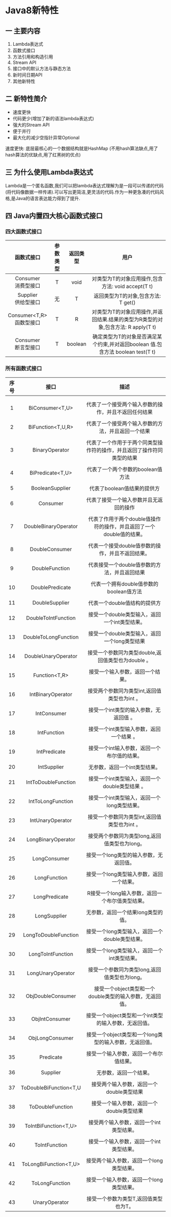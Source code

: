 
# Java8新特性 #

## 一 主要内容 ##

1. Lambda表达式
2. 函数式接口
3. 方法引用和构造引用
4. Stream API
5. 接口中的默认方法与静态方法
6. 新时间日期API
7. 其他新特性

## 二 新特性简介 ##

- 	速度更快
- 	代码更少(增加了新的语法lambda表达式) 
- 	强大的Stream API
- 	便于并行
- 	最大化的减少空指针异常Optional


速度更快:  底层最核心的一个数据结构就是HashMap
(不用hash算法缺点,用了hash算法的优缺点,用了红黑树的优点)



## 三 为什么使用Lambda表达式 ##

  Lambda是一个匿名函数,我们可以把lambda表达式理解为是一段可以传递的代码(将代码像数据一样传递).可以写出更简洁,更灵活的代码.作为一种更急凑的代码风格,是Java的语言表达能力得到了提升.


## 四 Java内置四大核心函数式接口 ##



### 四大函数式接口 ###

| 函数式接口                  | 参数类型 | 返回类型   |  用户  
| :----: | :---: | :---: | :---:
| Consumer<T><br>消费型接口  |   T     | void   |对类型为T的对象应用操作,包含方法: void accept(T t)
| Supplier<T><br>供给型接口   |    无   |    T    |返回类型为T的对象,包含方法: T get() 
| Consumer<T,R><br>函数型接口  |    T    |   R    | 对类型为T的对象应用操作,并返回结果.结果的类型为R类型的对象,包含方法: R apply(T t) 
| Consumer<T><br>断言型接口    |    T   |boolean |  确定类型为T的对象是否满足某个约束,并对返回boolean 值.包含方法 boolean test(T t)  


### 所有函数式接口 ###
| 序号   | 接口 | 描述
| :----: | :---: | :---: 
|  || 
|  || 
|  1  |BiConsumer<T,U>|  代表了一个接受两个输入参数的操作，并且不返回任何结果 
|  || 
|  2	| BiFunction<T,U,R>     |    代表了一个接受两个输入参数的方法，并且返回一个结果 
|  || 
|  3	| BinaryOperator<T>     |    代表了一个作用于于两个同类型操作符的操作，并且返回了操作符同类型的结果
|  || 
|  4	| BiPredicate<T,U>      |   代表了一个两个参数的boolean值方法
|  || 
|  5	| BooleanSupplier       |   代表了boolean值结果的提供方
|  || 
|  6	| Consumer<T>           |  代表了接受一个输入参数并且无返回的操作
|  || 
|  7	| DoubleBinaryOperator  |   代表了作用于两个double值操作符的操作，并且返回了一个double值的结果。
|   || 
|  8	| DoubleConsumer        |  代表一个接受double值参数的操作，并且不返回结果。
|  || 
|  9	| DoubleFunction<R>     |    代表接受一个double值参数的方法，并且返回结果
|  || 
|  10	| DoublePredicate       |  代表一个拥有double值参数的boolean值方法
|  || 
|  11	| DoubleSupplier        | 代表一个double值结构的提供方
|  || 
|  12	| DoubleToIntFunction   |       接受一个double类型输入，返回一个int类型结果。
|  || 
|  13	| DoubleToLongFunction  |       接受一个double类型输入，返回一个long类型结果
|  || 
|  14	| DoubleUnaryOperator   |      接受一个参数同为类型double,返回值类型也为double 。
|  || 
|  15	| Function<T,R>         |       接受一个输入参数，返回一个结果。
|  || 
|  16	| IntBinaryOperator     |   接受两个参数同为类型int,返回值类型也为int 。
|  ||
|  17	| IntConsumer           |         接受一个int类型的输入参数，无返回值 。
|  || 
|  18	| IntFunction<R>        |        接受一个int类型输入参数，返回一个结果 。
|  || 
|  19	| IntPredicate          |        接受一个int输入参数，返回一个布尔值的结果。
|  || 
|  20	| IntSupplier           |         无参数，返回一个int类型结果。
|  || 
|  21	| IntToDoubleFunction   |  接受一个int类型输入，返回一个double类型结果 。
|  || 
|  22	| IntToLongFunction     |    接受一个int类型输入，返回一个long类型结果。
|  || 
|  23	| IntUnaryOperator      |    接受一个参数同为类型int,返回值类型也为int 。
|  || 
|  24	| LongBinaryOperator    |     接受两个参数同为类型long,返回值类型也为long。
|  || 
|  25	| LongConsumer          |接受一个long类型的输入参数，无返回值。
|  || 
|  26	| LongFunction<R>       |   接受一个long类型输入参数，返回一个结果。
|  || 
|  27	| LongPredicate         |        R接受一个long输入参数，返回一个布尔值类型结果。
|  || 
|  28	| LongSupplier          |       无参数，返回一个结果long类型的值。
|   || 
|  29	| LongToDoubleFunction  |        接受一个long类型输入，返回一个double类型结果。
|  || 
|  30	| LongToIntFunction     |    接受一个long类型输入，返回一个int类型结果。
|  || 
|  31	| LongUnaryOperator     |    接受一个参数同为类型long,返回值类型也为long。
|  || 
|  32	| ObjDoubleConsumer<T>  |        接受一个object类型和一个double类型的输入参数，无返回值。
|  || 
|  33	| ObjIntConsumer<T>     |     接受一个object类型和一个int类型的输入参数，无返回值。
|  || 
|  34	| ObjLongConsumer<T>    |     接受一个object类型和一个long类型的输入参数，无返回值。
|  || 
|  35	| Predicate<T>          |      接受一个输入参数，返回一个布尔值结果。
|  || 
|  36	| Supplier<T>           |    无参数，返回一个结果。
|  || 
|  37	| ToDoubleBiFunction<T,U|          接受两个输入参数，返回一个double类型结果
|  || 
|  38	| ToDoubleFunction<T>   |      接受一个输入参数，返回一个double类型结果
|  || 
|  39	| ToIntBiFunction<T,U>  |        接受两个输入参数，返回一个int类型结果。
|  || 
|  40	| ToIntFunction<T>      |    接受一个输入参数，返回一个int类型结果。
|  || 
|  41	| ToLongBiFunction<T,U> |        接受两个输入参数，返回一个long类型结果。
|  || 
|  42	| ToLongFunction<T>     |    接受一个输入参数，返回一个long类型结果。
|  || 
|  43	| UnaryOperator<T>      |   接受一个参数为类型T,返回值类型也为T。


